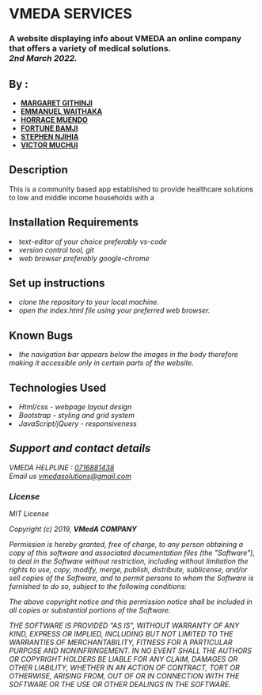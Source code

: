 # VMEDA SERVICES
### A website displaying info about VMEDA an online company that offers a variety of medical solutions.<br> <em>2nd March 2022.</em>
## By :

* [**MARGARET GITHINJI**](https://github.com/Maggielovesc/)
* [**EMMANUEL WAITHAKA**](https://github.com/EmmanuelWaithaka/)
* [**HORRACE MUENDO**](https://github.com/Horrace254/)
* [**FORTUNE BAMJI**](https://github.com/Forttim/Forttim)
* [**STEPHEN NJIHIA**](https://github.com/)
* [**VICTOR MUCHUI**](https://github.com/vmuchui/)


## Description
This is a community based app established to provide healthcare solutions to low and middle income households with a 
## Installation Requirements
   <li><em>text-editor of your choice preferably vs-code</em>
   </li>
   <li><em>version control tool, git</em></li>
   <li><em>web browser preferably google-chrome</em></li>
    

## Set up instructions

<li><em> clone the repository to your local machine.</em></li>
<li><em> open the index.html file using your preferred web browser.
</em></li>


## Known Bugs
<li><em>the navigation bar appears below the images in the body therefore making it accessible only in certain parts of the website.
</em></li>


## Technologies Used

<li><em>Html/css - webpage layout design<em></li>
<li><em>Bootstrap - styling and grid system<em></li>
<li><em>JavaScript/jQuery - responsiveness</em></li>

## Support and contact details
VMEDA HELPLINE : [0716881438]('call')<br>
Email us  [vmedasolutions@gmail.com](email)<br>

### License
*MIT License*

Copyright (c) 2019, **VMedA COMPANY**

Permission is hereby granted, free of charge, to any person obtaining a copy of this software and associated documentation files (the "Software"), to deal in the Software without restriction, including without limitation the rights to use, copy, modify, merge, publish, distribute, sublicense, and/or sell copies of the Software, and to permit persons to whom the Software is furnished to do so, subject to the following conditions:

The above copyright notice and this permission notice shall be included in all copies or substantial portions of the Software.

THE SOFTWARE IS PROVIDED "AS IS", WITHOUT WARRANTY OF ANY KIND, EXPRESS OR IMPLIED, INCLUDING BUT NOT LIMITED TO THE WARRANTIES OF MERCHANTABILITY, FITNESS FOR A PARTICULAR PURPOSE AND NONINFRINGEMENT. IN NO EVENT SHALL THE AUTHORS OR COPYRIGHT HOLDERS BE LIABLE FOR ANY CLAIM, DAMAGES OR OTHER LIABILITY, WHETHER IN AN ACTION OF CONTRACT, TORT OR OTHERWISE, ARISING FROM, OUT OF OR IN CONNECTION WITH THE SOFTWARE OR THE USE OR OTHER DEALINGS IN THE SOFTWARE.
  